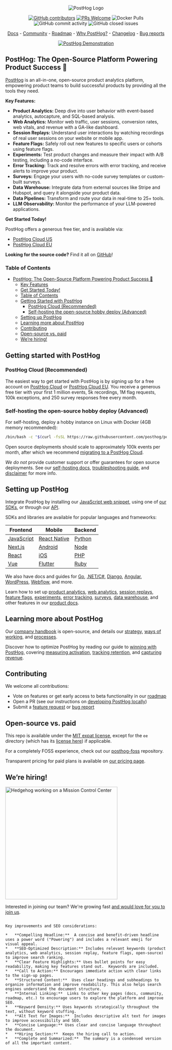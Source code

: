 <p align="center">
  <img alt="PostHog Logo" src="https://user-images.githubusercontent.com/65415371/205059737-c8a4f836-4889-4654-902e-f302b160.png">
</p>

<p align="center">
  <a href='https://posthog.com/contributors'><img alt="GitHub contributors" src="https://img.shields.io/github/contributors/posthog/posthog"/></a>
  <a href='http://makeapullrequest.com'><img alt='PRs Welcome' src='https://img.shields.io/badge/PRs-welcome-brightgreen.svg?style=shields'/></a>
  <img alt="Docker Pulls" src="https://img.shields.io/docker/pulls/posthog/posthog"/>
  <img alt="GitHub commit activity" src="https://img.shields.io/github/commit-activity/m/posthog/posthog"/>
  <img alt="GitHub closed issues" src="https://img.shields.io/github/issues-closed/posthog/posthog"/>
</p>

<p align="center">
  <a href="https://posthog.com/docs">Docs</a> - <a href="https://posthog.com/community">Community</a> - <a href="https://posthog.com/roadmap">Roadmap</a> - <a href="https://posthog.com/why">Why PostHog?</a> - <a href="https://posthog.com/changelog">Changelog</a> - <a href="https://github.com/PostHog/posthog/issues/new?assignees=&labels=bug&template=bug_report.md">Bug reports</a>
</p>

<p align="center">
  <a href="https://www.youtube.com/watch?v=2jQco8hEvTI">
    <img src="https://res.cloudinary.com/dmukukwp6/image/upload/demo_thumb_68d0d8d56d" alt="PostHog Demonstration">
  </a>
</p>

## PostHog: The Open-Source Platform Powering Product Success 🚀

[PostHog](https://posthog.com/) is an all-in-one, open-source product analytics platform, empowering product teams to build successful products by providing all the tools they need.

**Key Features:**

*   **Product Analytics:** Deep dive into user behavior with event-based analytics, autocapture, and SQL-based analysis.
*   **Web Analytics:** Monitor web traffic, user sessions, conversion rates, web vitals, and revenue with a GA-like dashboard.
*   **Session Replays:** Understand user interactions by watching recordings of real user sessions on your website or mobile app.
*   **Feature Flags:** Safely roll out new features to specific users or cohorts using feature flags.
*   **Experiments:** Test product changes and measure their impact with A/B testing, including a no-code interface.
*   **Error Tracking:** Track and resolve errors with error tracking, and receive alerts to improve your product.
*   **Surveys:** Engage your users with no-code survey templates or custom-built surveys.
*   **Data Warehouse:** Integrate data from external sources like Stripe and Hubspot, and query it alongside your product data.
*   **Data Pipelines:** Transform and route your data in real-time to 25+ tools.
*   **LLM Observability:** Monitor the performance of your LLM-powered applications.

**Get Started Today!**

PostHog offers a generous free tier, and is available via:

*   [PostHog Cloud US](https://us.posthog.com/signup)
*   [PostHog Cloud EU](https://eu.posthog.com/signup)

**Looking for the source code?**  Find it all on [GitHub](https://github.com/PostHog/posthog)!

### Table of Contents

-   [PostHog: The Open-Source Platform Powering Product Success 🚀](#posthog-the-open-source-platform-powering-product-success-)
    -   [Key Features](#key-features)
    -   [Get Started Today!](#get-started-today)
    -   [Table of Contents](#table-of-contents)
    -   [Getting Started with PostHog](#getting-started-with-posthog)
        -   [PostHog Cloud (Recommended)](#posthog-cloud-recommended)
        -   [Self-hosting the open-source hobby deploy (Advanced)](#self-hosting-the-open-source-hobby-deploy-advanced)
    -   [Setting up PostHog](#setting-up-posthog)
    -   [Learning more about PostHog](#learning-more-about-posthog)
    -   [Contributing](#contributing)
    -   [Open-source vs. paid](#open-source-vs-paid)
    -   [We’re hiring!](#were-hiring)

## Getting started with PostHog

### PostHog Cloud (Recommended)

The easiest way to get started with PostHog is by signing up for a free account on [PostHog Cloud](https://us.posthog.com/signup) or [PostHog Cloud EU](https://eu.posthog.com/signup). You receive a generous free tier with your first 1 million events, 5k recordings, 1M flag requests, 100k exceptions, and 250 survey responses free every month.

### Self-hosting the open-source hobby deploy (Advanced)

For self-hosting, deploy a hobby instance on Linux with Docker (4GB memory recommended):

```bash
/bin/bash -c "$(curl -fsSL https://raw.githubusercontent.com/posthog/posthog/HEAD/bin/deploy-hobby)"
```

Open source deployments should scale to approximately 100k events per month, after which we recommend [migrating to a PostHog Cloud](https://posthog.com/docs/migrate/migrate-to-cloud).

_We do not_ provide customer support or offer guarantees for open source deployments. See our [self-hosting docs](https://posthog.com/docs/self-host), [troubleshooting guide](https://posthog.com/docs/self-host/deploy/troubleshooting), and [disclaimer](https://posthog.com/docs/self-host/open-source/disclaimer) for more info.

## Setting up PostHog

Integrate PostHog by installing our [JavaScript web snippet](https://posthog.com/docs/getting-started/install?tab=snippet), using one of [our SDKs](https://posthog.com/docs/getting-started/install?tab=sdks), or through our [API](https://posthog.com/docs/getting-started/install?tab=api).

SDKs and libraries are available for popular languages and frameworks:

| Frontend                                              | Mobile                                                          | Backend                                             |
| ----------------------------------------------------- | --------------------------------------------------------------- | --------------------------------------------------- |
| [JavaScript](https://posthog.com/docs/libraries/js)   | [React Native](https://posthog.com/docs/libraries/react-native) | [Python](https://posthog.com/docs/libraries/python) |
| [Next.js](https://posthog.com/docs/libraries/next-js) | [Android](https://posthog.com/docs/libraries/android)           | [Node](https://posthog.com/docs/libraries/node)     |
| [React](https://posthog.com/docs/libraries/react)     | [iOS](https://posthog.com/docs/libraries/ios)                   | [PHP](https://posthog.com/docs/libraries/php)       |
| [Vue](https://posthog.com/docs/libraries/vue-js)      | [Flutter](https://posthog.com/docs/libraries/flutter)           | [Ruby](https://posthog.com/docs/libraries/ruby)     |

We also have docs and guides for [Go](https://posthog.com/docs/libraries/go), [.NET/C#](https://posthog.com/docs/libraries/dotnet), [Django](https://posthog.com/docs/libraries/django), [Angular](https://posthog.com/docs/libraries/angular), [WordPress](https://posthog.com/docs/libraries/wordpress), [Webflow](https://posthog.com/docs/libraries/webflow), and more.

Learn how to set up [product analytics](https://posthog.com/docs/product-analytics/capture-events), [web analytics](https://posthog.com/docs/web-analytics/getting-started), [session replays](https://posthog.com/docs/session-replay/how-to-watch-recordings), [feature flags](https://posthog.com/docs/feature-flags/creating-feature-flags), [experiments](https://posthog.com/docs/experiments/creating-an-experiment), [error tracking](https://posthog.com/docs/error-tracking/installation#setting-up-exception-autocapture), [surveys](https://posthog.com/docs/surveys/installation), [data warehouse](https://posthog.com/docs/cdp/sources), and other features in our [product docs](https://posthog.com/docs/product-os).

## Learning more about PostHog

Our [company handbook](https://posthog.com/handbook) is open-source, and details our [strategy](https://posthog.com/handbook/why-does-posthog-exist), [ways of working](https://posthog.com/handbook/company/culture), and [processes](https://posthog.com/handbook/team-structure).

Discover how to optimize PostHog by reading our guide to [winning with PostHog](https://posthog.com/docs/new-to-posthog/getting-hogpilled), covering [measuring activation](https://posthog.com/docs/new-to-posthog/activation), [tracking retention](https://posthog.com/docs/new-to-posthog/retention), and [capturing revenue](https://posthog.com/docs/new-to-posthog/revenue).

## Contributing

We welcome all contributions:

-   Vote on features or get early access to beta functionality in our [roadmap](https://posthog.com/roadmap)
-   Open a PR (see our instructions on [developing PostHog locally](https://posthog.com/handbook/engineering/developing-locally))
-   Submit a [feature request](https://github.com/PostHog/posthog/issues/new?assignees=&labels=enhancement%2C+feature&template=feature_request.md) or [bug report](https://github.com/PostHog/posthog/issues/new?assignees=&labels=bug&template=bug_report.md)

## Open-source vs. paid

This repo is available under the [MIT expat license](https://github.com/PostHog/posthog/blob/master/LICENSE), except for the `ee` directory (which has its [license here](https://github.com/PostHog/posthog/blob/master/ee/LICENSE)) if applicable.

For a completely FOSS experience, check out our [posthog-foss](https://github.com/PostHog/posthog-foss) repository.

Transparent pricing for paid plans is available on [our pricing page](https://posthog.com/pricing).

## We’re hiring!

<img src="https://res.cloudinary.com/dmukukwp6/image/upload/v1/posthog.com/src/components/Home/images/mission-control-hog" alt="Hedgehog working on a Mission Control Center" width="350px"/>

Interested in joining our team? We're growing fast [and would love for you to join us](https://posthog.com/careers).
```

Key improvements and SEO considerations:

*   **Compelling Headline:**  A concise and benefit-driven headline uses a power word ("Powering") and includes a relevant emoji for visual appeal.
*   **SEO-Optimized Description:** Includes relevant keywords (product analytics, web analytics, session replay, feature flags, open-source) to improve search ranking.
*   **Clear Feature Highlights:** Uses bullet points for easy readability, making key features stand out.  Keywords are included.
*   **Call to Action:** Encourages immediate action with clear links to the sign-up pages.
*   **Structured Content:**  Uses clear headings and subheadings to organize information and improve readability. This also helps search engines understand the document structure.
*   **Internal Linking:**  Links to other key pages (docs, community, roadmap, etc.) to encourage users to explore the platform and improve SEO.
*   **Keyword Density:** Uses keywords strategically throughout the text, without keyword stuffing.
*   **Alt Text for Images:**  Includes descriptive alt text for images to improve accessibility and SEO.
*   **Concise Language:** Uses clear and concise language throughout the document.
*   **Hiring Section:**  Keeps the hiring call to action.
*   **Complete and Summarized:**  The summary is a condensed version of all the important content.